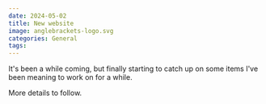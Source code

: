 ```yaml
---
date: 2024-05-02
title: New website
image: anglebrackets-logo.svg
categories: General
tags:
---
```


It's been a while coming, but finally starting to catch up on some items I've been meaning to work on for a while.

More details to follow.
